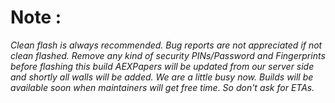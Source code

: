 # Note : 

_Clean flash is always recommended. Bug reports are not appreciated  if not clean flashed. Remove any kind of security PINs/Password and Fingerprints before flashing this build
AEXPapers will be updated from our server side and shortly all walls will be added. We are a little busy now.
Builds will be available soon when maintainers will get free time. So don't ask for ETAs._
